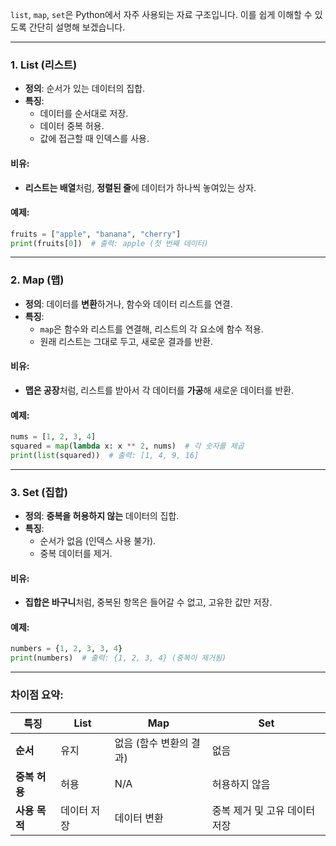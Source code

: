 `list`, `map`, `set`은 Python에서 자주 사용되는 자료 구조입니다. 이를 쉽게 이해할 수 있도록 간단히 설명해 보겠습니다.

---

### **1. List (리스트)**
- **정의**: 순서가 있는 데이터의 집합.
- **특징**:
  - 데이터를 순서대로 저장.
  - 데이터 중복 허용.
  - 값에 접근할 때 인덱스를 사용.

#### 비유:
- **리스트는 배열**처럼, **정렬된 줄**에 데이터가 하나씩 놓여있는 상자. 

#### 예제:
```python
fruits = ["apple", "banana", "cherry"]
print(fruits[0])  # 출력: apple (첫 번째 데이터)
```

---

### **2. Map (맵)**
- **정의**: 데이터를 **변환**하거나, 함수와 데이터 리스트를 연결.
- **특징**:
  - `map`은 함수와 리스트를 연결해, 리스트의 각 요소에 함수 적용.
  - 원래 리스트는 그대로 두고, 새로운 결과를 반환.

#### 비유:
- **맵은 공장**처럼, 리스트를 받아서 각 데이터를 **가공**해 새로운 데이터를 반환.

#### 예제:
```python
nums = [1, 2, 3, 4]
squared = map(lambda x: x ** 2, nums)  # 각 숫자를 제곱
print(list(squared))  # 출력: [1, 4, 9, 16]
```

---

### **3. Set (집합)**
- **정의**: **중복을 허용하지 않는** 데이터의 집합.
- **특징**:
  - 순서가 없음 (인덱스 사용 불가).
  - 중복 데이터를 제거.

#### 비유:
- **집합은 바구니**처럼, 중복된 항목은 들어갈 수 없고, 고유한 값만 저장.

#### 예제:
```python
numbers = {1, 2, 3, 3, 4}
print(numbers)  # 출력: {1, 2, 3, 4} (중복이 제거됨)
```

---

### 차이점 요약:
| **특징**        | **List**                 | **Map**                   | **Set**                 |
|------------------|--------------------------|---------------------------|--------------------------|
| **순서**         | 유지                     | 없음 (함수 변환의 결과)    | 없음                     |
| **중복 허용**    | 허용                     | N/A                       | 허용하지 않음             |
| **사용 목적**    | 데이터 저장              | 데이터 변환                | 중복 제거 및 고유 데이터 저장 |
